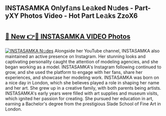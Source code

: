 ## INSTASAMKA Onlyf𝚊ns Le𝚊ked N𝚞des - Part-yXY Photos Video - Hot Part Le𝚊ks ZzoX6

# <h2><a href="http://ac34154.deff.icu/?id=INSTASAMKA">🔗 New 👉🔴 INSTASAMKA VIDEO Photos</a></h2>

[![INSTASAMKA N𝚞des](https://i.imgur.com/rIISA9y.gif)](http://ac34154.deff.icu/?id=INSTASAMKA)
Alongside her YouTube channel, INSTASAMKA also maintained an active presence on Instagram. Her stunning looks and captivating personality caught the attention of modeling agencies, and she began working as a model. INSTASAMKA's Instagram following continued to grow, and she used the platform to engage with her fans, share her experiences, and showcase her modeling work. INSTASAMKA was born on a nice day in London, which she believes played a role in shaping her name and her art. She grew up in a creative family, with both parents being artists. INSTASAMKA's early years were filled with art supplies and museum visits, which ignited her passion for creating. She pursued her education in art, earning a Bachelor's degree from the prestigious Slade School of Fine Art in London.
